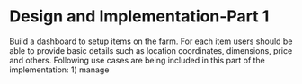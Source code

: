 # Design and Implementation-Part 1

Build a dashboard to setup items on the farm. For each item users should be able to provide basic details such as location coordinates, dimensions, price and others. Following use cases are being included in this part of the implementation: 1) manage